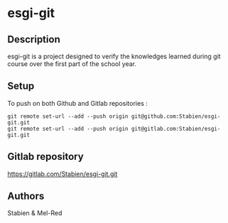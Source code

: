 
# esgi-git

## Description

esgi-git is a project designed to verify the knowledges learned during git course over the first part of the school year.

## Setup

To push on both Github and Gitlab repositories :

```
git remote set-url --add --push origin git@github.com:Stabien/esgi-git.git
git remote set-url --add --push origin git@gitlab.com:Stabien/esgi-git.git
```

## Gitlab repository

https://gitlab.com/Stabien/esgi-git.git

## Authors 

Stabien & Mel-Red